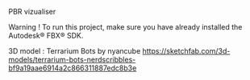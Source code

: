 PBR vizualiser

Warning !
To run this project, make sure you have already installed the Autodesk® FBX® SDK.

3D model :  Terrarium Bots by nyancube
https://sketchfab.com/3d-models/terrarium-bots-nerdscribbles-bf9a19aae6914a2c866311887edc8b3e